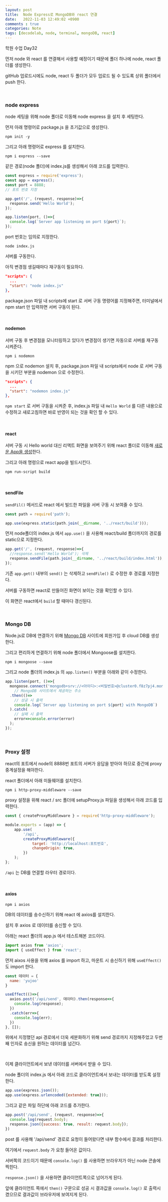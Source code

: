 ```yaml
---
layout: post
title:  Node Express로 MongoDB와 react 연결
date:   2022-11-03 12:49:02 +0900
comments : true
categories: Note
tags: [decodelab, node, terminal, mongoDB, react]
---
```


학원 수업 Day32

먼저 node 와 react 를 연결해서 사용할 예정이기 때문에 폴더 하나에 node, react 폴더를 생성한다.

gitHub 업로드시에도 node, react 두 폴더가 모두 업로드 될 수 있도록 상위 폴더에서 push 한다.

<br>

### node express

node 세팅을 위해 node 폴더로 이동해 node express 을 설치 후 세팅한다.

먼저 아래 명령어로 package.js 을 초기값으로 생성한다.

```terminal
npm init -y
```

그리고 아래 명령어로 express 를 설치한다.

```terminal
npm i express --save
```

같은 경로(node 폴더)에 index.js를 생성해서 아래 코드를 입력한다.

```javascript
const express = require('express');
const app = express();
const port = 8888;
// 포트 번호 지정

app.get('/', (request, response)=>{
  response.send('Hello World');
});

app.listen(port, ()=>{
  console.log(`Server app listening on port ${port}`);
});
```

port 번호는 임의로 지정한다.

```terminal
node index.js
```

서버를 구동한다.

아직 변경점 생길때마다 재구동이 필요하다.

```json
"scripts": {
  ...
  "start": "node index.js"
},
```

package.json 파일 내 scripts에 start 로 서버 구동 명령어를 지정해주면, 터미널에서 npm start 만 입력하면 서버 구동이 된다.

<br>

#### nodemon

서버 구동 후 변경점을 모니터링하고 있다가 변경점이 생기면 자동으로 서버를 재구동 시켜준다.

```terminal
npm i nodemon
```

npm 으로 nodemon 설치 후, package.json 파일 내 scripts에서 node 로 서버 구동을 시키던 부분을 nodemon 으로 수정한다.  

```json
"scripts": {
  ...
  "start": "nodemon index.js"
},
```

`npm start` 로 서버 구동을 시켜준 후, index.js 파일 내 `Hello World` 를 다른 내용으로 수정하고 새로고침하면 바로 반영이 되는 것을 확인 할 수 있다.

<br>

#### react

서버 구동 시 Hello world 대신 리액트 화면을 보여주기 위해 react 폴더로 이동해 [새로운 App을 생성](/note/2022/10/11/decodelab-study-day15.html#h-리액트)한다.

그리고 아래 명령으로 react app을 빌드시킨다.

```terminal
npm run-script build
```

<br>

#### sendFile

`sendFil()` 메서드로 react 에서 빌드한 파일을 서버 구동 시 보여줄 수 있다.

```javascript
const path = require('path');

app.use(express.static(path.join(__dirname, '../react/build')));
```

먼저 node폴더의 index.js 에서 `app.use()` 을 사용해 react/build 폴더까지의 경로를 static으로 지정한다.

```javascript
app.get('/', (request, response)=>{
  //response.send('Hello World'); 삭제
  response.sendFile(path.join(__dirname, '../react/build/index.html'));
});
```

기존 `app.get()` 내부의 `send()` 는 삭제하고 `sendFile()` 로 수정한 후 경로를 지정한다.

서버를 구동하면 react로 만들어진 화면이 보이는 것을 확인할 수 있다.

이 화면은 react에서 `build` 할 때마다 갱신된다.

<br>

### Mongo DB

Node.js로 DB에 연결하기 위해 [Mongo DB](https://www.mongodb.com/) 사이트에 회원가입 후 cloud DB를 생성한다.

그리고 편리하게 연결하기 위해 node 폴더에서 Mongoose를 설치한다.

```terminal
npm i mongoose --save
```

그리고 node 폴더의 index.js 의 `app.listen()` 부분을 아래와 같이 수정한다.

```javascript
app.listen(port, ()=>{
  mongoose.connect('mongodb+srv://<아이디>:<비밀번호>@cluster0.f8z7pj4.mongodb.net/?retryWrites=true&w=majority')
    // MongoDB 사이트에서 제공하는 주소
  .then(()=>
    // 성공 시 출력
    console.log(`Server app listening on port ${port} with MongoDB`)
  ).catch(
    // 실패 시 출력
    error=>console.error(error)
  );
});
```

<br>

### Proxy 설정

react의 포트에서 node의 8888번 포트의 서버가 응답을 받아야 하므로 중간에 proxy 중계설정을 해야한다.

react 폴더에서 아래 미들웨어를 설치한다.

```terminal
npm i http-proxy-middleware --save
```

proxy 설정을 위해 react / src 폴더에 setupProxy.js 파일을 생성해서 아래 코드를 입력한다.

```javascript
const { createProxyMiddleware } = require('http-proxy-middleware');

module.exports = (app) => {
	app.use(
		'/api',
		createProxyMiddleware({
			target: 'http://localhost:포트번호',
			changeOrigin: true,
		})
	);
};
```

`/api` 는 DB를 연결할 라우터 경로이다.

<br>

#### axios

```terminal
npm i axios
```

DB의 데이터를 송수신하기 위해 react 에 axios를 설치한다.

설치 후 axios 로 데이터를 송신할 수 있다.

아래는 react 폴더의 app.js 에서 테스트해본 코드이다.

```javascript
import axios from 'axios';
import { useEffect } from 'react';
```

먼저 aixos 사용을 위해 axios 를 import 하고, 마운트 시 송신하기 위해 `useEffect()` 도 import 한다.

```javascript
const 데이터 = {
  name: 'yujoo'
}

useEffect(()=>{
  axios.post('/api/send', 데이터).then(response=>{
    console.log(response);
  })
  .catch(err=>{
    console.log(err);
  })
}, []);
```

위에서 지정했던 api 경로에서 더욱 세분화하기 위해 send 경로까지 지정해주었고 두번째 인자로 송신을 원하는 데이터를 넘긴다.

<br>

이제 클라이언트에서 보낸 데이터를 서버에서 받을 수 있다.

node 폴더의 index.js 에서 아래 코드로 클라이언트에서 보내는 데이터를 받도록 설정한다.

```javascript
app.use(express.json());
app.use(express.urlencoded({extended: true}));
```

그리고 같은 파일 하단에 아래 코드를 추가한다.

```javascript
app.post('/api/send', (request, response)=>{
  console.log(request.body);
  response.json({success: true, result: request.body});
})
```

post 를 사용해 '/api/send' 경로로 요청이 들어왔다면 내부 함수에서 결과를 처리한다.

여기에서 `request.body` 가 요청 들어온 값이다.

서버쪽의 코드이기 때문에 `console.log()` 를 사용하면 브라우저가 아닌 node 콘솔에 찍힌다.

`response.json()` 을 사용하면 클라이언트쪽으로 넘어가게 된다.

앞에 클라이언트 쪽에서 `then()` 구문으로 성공 시 결과값을 `console.log()` 로 출력시켰으므로 결과값이 브라우저에 보여지게 된다.

<br>

